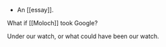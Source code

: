 - An [[essay]].

What if [[Moloch]] took Google?

Under our watch, or what could have been our watch.
